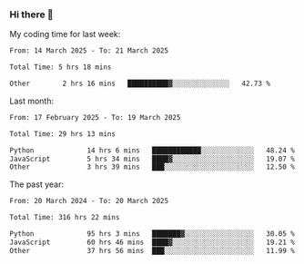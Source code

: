 ### Hi there 👋

My coding time for last week:

<!--START_SECTION:week-->

```txt
From: 14 March 2025 - To: 21 March 2025

Total Time: 5 hrs 18 mins

Other        2 hrs 16 mins   ██████████▓░░░░░░░░░░░░░░   42.73 %
```

<!--END_SECTION:week-->

Last month:

<!--START_SECTION:month-->

```txt
From: 17 February 2025 - To: 19 March 2025

Total Time: 29 hrs 13 mins

Python             14 hrs 6 mins   ████████████░░░░░░░░░░░░░   48.24 %
JavaScript         5 hrs 34 mins   ████▓░░░░░░░░░░░░░░░░░░░░   19.07 %
Other              3 hrs 39 mins   ███░░░░░░░░░░░░░░░░░░░░░░   12.50 %
```

<!--END_SECTION:month-->

The past year:

<!--START_SECTION:year-->

```txt
From: 20 March 2024 - To: 20 March 2025

Total Time: 316 hrs 22 mins

Python             95 hrs 3 mins   ███████▓░░░░░░░░░░░░░░░░░   30.05 %
JavaScript         60 hrs 46 mins  ████▓░░░░░░░░░░░░░░░░░░░░   19.21 %
Other              37 hrs 56 mins  ███░░░░░░░░░░░░░░░░░░░░░░   11.99 %
```

<!--END_SECTION:year-->
